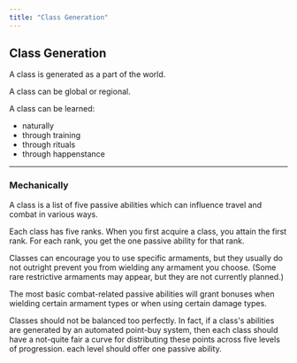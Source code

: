 ```yaml
---
title: "Class Generation"
---
```


## Class Generation

A class is generated as a part of the world.

A class can be global or regional.

A class can be learned:

* naturally
* through training
* through rituals
* through happenstance

----

### Mechanically

A class is a list of five passive abilities which can influence travel and combat in various ways.

Each class has five ranks. When you first acquire a class, you attain the first rank. For each rank, you get the one passive ability for that rank.

Classes can encourage you to use specific armaments, but they usually do not outright prevent you from wielding any armament you choose. (Some rare restrictive armaments may appear, but they are not currently planned.)

The most basic combat-related passive abilities will grant bonuses when wielding certain armament types or when using certain damage types.

Classes should not be balanced too perfectly. In fact, if a class's abilities are generated by an automated point-buy system, then each class should have a not-quite fair a curve for distributing these points across five levels of progression. each level should offer one passive ability.
